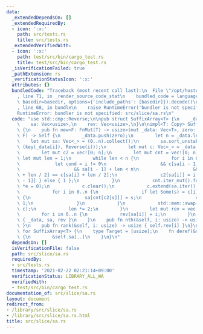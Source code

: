 ```yaml
---
data:
  _extendedDependsOn: []
  _extendedRequiredBy:
  - icon: ':x:'
    path: src/tests.rs
    title: src/tests.rs
  _extendedVerifiedWith:
  - icon: ':x:'
    path: test/src/bin/cargo_test.rs
    title: test/src/bin/cargo_test.rs
  _isVerificationFailed: true
  _pathExtension: rs
  _verificationStatusIcon: ':x:'
  attributes: {}
  bundledCode: "Traceback (most recent call last):\n  File \"/opt/hostedtoolcache/Python/3.9.1/x64/lib/python3.9/site-packages/onlinejudge_verify/documentation/build.py\"\
    , line 71, in _render_source_code_stat\n    bundled_code = language.bundle(stat.path,\
    \ basedir=basedir, options={'include_paths': [basedir]}).decode()\n  File \"/opt/hostedtoolcache/Python/3.9.1/x64/lib/python3.9/site-packages/onlinejudge_verify/languages/user_defined.py\"\
    , line 68, in bundle\n    raise RuntimeError('bundler is not specified: {}'.format(path.as_posix()))\n\
    RuntimeError: bundler is not specified: src/slice/sa.rs\n"
  code: "use std::cmp::Reverse;\n\npub struct SuffixArray<T> {\n    _data: Vec<T>,\n\
    \    sa: Vec<usize>,\n    rev: Vec<usize>,\n}\n\nimpl<T: Copy> SuffixArray<T>\
    \ {\n    pub fn new<F: FnMut(T) -> usize>(mut _data: Vec<T>, zero: T, mut key:\
    \ F) -> Self {\n        _data.push(zero);\n        let n = _data.len();\n    \
    \    let mut sa: Vec<_> = (0..n).collect();\n        sa.sort_unstable_by_key(|&i|\
    \ (key(_data[i]), Reverse(i)));\n        let mut c: Vec<_> = _data.iter().copied().map(key).collect();\n\
    \        let mut c2 = vec![0; n];\n        let mut cnt = vec![0; n];\n       \
    \ let mut len = 1;\n        while len < n {\n            for i in 0..n {\n   \
    \             let cond = i != 0\n                    && c[sa[i - 1]] == c[sa[i]]\n\
    \                    && sa[i - 1] + len < n\n                    && c[sa[i - 1]\
    \ + len / 2] == c[sa[i] + len / 2];\n                c2[sa[i]] = if cond { c2[sa[i\
    \ - 1]] } else { 1 };\n            }\n            cnt.iter_mut().for_each(|e|\
    \ *e = 0);\n            c.clear();\n            c.extend(sa.iter().copied());\n\
    \            for i in 0..n {\n                if let Some(s) = c[i].checked_sub(len)\
    \ {\n                    sa[cnt[c2[s]]] = s;\n                    cnt[c2[s]] +=\
    \ 1;\n                }\n            }\n            std::mem::swap(&mut c2, &mut\
    \ c);\n            len *= 2;\n        }\n        let mut rev = vec![!0; n];\n\
    \        for i in 0..n {\n            rev[sa[i]] = i;\n        }\n        Self\
    \ { _data, sa, rev }\n    }\n    pub fn nth(&self, i: usize) -> usize { self.sa[i]\
    \ }\n    pub fn rank(&self, i: usize) -> usize { self.rev[i] }\n}\n\nimpl<T> std::ops::Deref\
    \ for SuffixArray<T> {\n    type Target = [usize];\n    fn deref(&self) -> &Self::Target\
    \ {\n        &self.sa[..]\n    }\n}\n"
  dependsOn: []
  isVerificationFile: false
  path: src/slice/sa.rs
  requiredBy:
  - src/tests.rs
  timestamp: '2021-02-22 02:21:14+09:00'
  verificationStatus: LIBRARY_ALL_WA
  verifiedWith:
  - test/src/bin/cargo_test.rs
documentation_of: src/slice/sa.rs
layout: document
redirect_from:
- /library/src/slice/sa.rs
- /library/src/slice/sa.rs.html
title: src/slice/sa.rs
---
```

